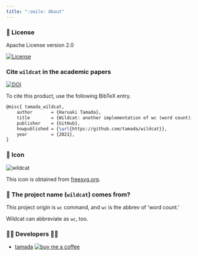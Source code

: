 ```yaml
---
title: ":smile: About"
---
```


### :scroll: License

Apache License version 2.0

[![License](https://img.shields.io/badge/License-Apache%202.0-blue.svg?logo=spdx)](https://github.com/tamada/tjdoe/blob/master/LICENSE)

### Cite `wildcat` in the academic papers

[![DOI](https://zenodo.org/badge/338797861.svg)](https://zenodo.org/badge/latestdoi/338797861)

To cite this product, use the following BibTeX entry.

```latex
@misc{ tamada_wildcat,
    author       = {Haruaki Tamada},
    title        = {Wildcat: another implementation of wc (word count), version 1.0.1},
    publisher    = {GitHub},
    howpublished = {\url{https://github.com/tamada/wildcat}},
    year         = {2021},
}
```

### :jack_o_lantern: Icon

![wildcat](../images/logo.svg)

This icon is obtained from [freesvg.org](https://freesvg.org/1527045310).

### :name_badge: The project name (`wildcat`) comes from?

This project origin is `wc` command, and `wc` is the abbrev of 'word count.'

Wildcat can abbreviate as `wc`, too.

### :man_office_worker: Developers :woman_office_worker:

* [tamada](https://tamada.github.io) [![buy me a coffee](https://img.shields.io/badge/Buy%20me-a%20coffee!-ffdd00?logo=buy%20me%20a%20coffee)](https://www.buymeacoffee.com/KP27ij5)
